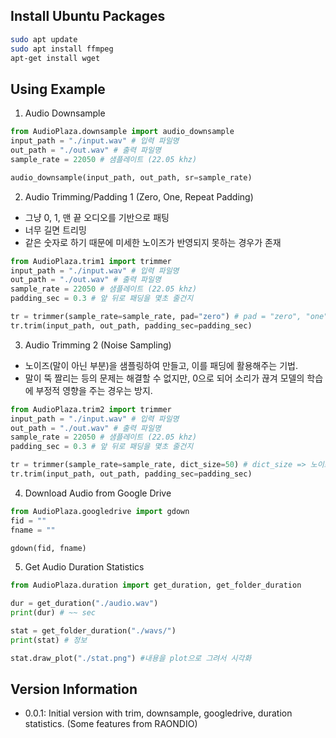 ## Install Ubuntu Packages

```bash
sudo apt update
sudo apt install ffmpeg
apt-get install wget
```

## Using Example

1. Audio Downsample
```python
from AudioPlaza.downsample import audio_downsample
input_path = "./input.wav" # 입력 파일명
out_path = "./out.wav" # 출력 파일명
sample_rate = 22050 # 샘플레이트 (22.05 khz)

audio_downsample(input_path, out_path, sr=sample_rate)
```

2. Audio Trimming/Padding 1 (Zero, One, Repeat Padding)
* 그냥 0, 1, 맨 끝 오디오를 기반으로 패팅
* 너무 길면 트리밍
* 같은 숫자로 하기 때문에 미세한 노이즈가 반영되지 못하는 경우가 존재
```python
from AudioPlaza.trim1 import trimmer
input_path = "./input.wav" # 입력 파일명
out_path = "./out.wav" # 출력 파일명
sample_rate = 22050 # 샘플레이트 (22.05 khz)
padding_sec = 0.3 # 앞 뒤로 패딩을 몇초 줄건지

tr = trimmer(sample_rate=sample_rate, pad="zero") # pad = "zero", "one", "repeat"
tr.trim(input_path, out_path, padding_sec=padding_sec)
```

3. Audio Trimming 2 (Noise Sampling)
* 노이즈(말이 아닌 부분)을 샘플링하여 만들고, 이를 패딩에 활용해주는 기법.
* 말이 뚝 짤리는 등의 문제는 해결할 수 없지만, 0으로 되어 소리가 끊겨 모델의 학습에 부정적 영향을 주는 경우는 방지.
```python
from AudioPlaza.trim2 import trimmer
input_path = "./input.wav" # 입력 파일명
out_path = "./out.wav" # 출력 파일명
sample_rate = 22050 # 샘플레이트 (22.05 khz)
padding_sec = 0.3 # 앞 뒤로 패딩을 몇초 줄건지

tr = trimmer(sample_rate=sample_rate, dict_size=50) # dict_size => 노이즈 딕셔너리의 사이즈 / 너무 크지 않게 주의 (50 기본값)
tr.trim(input_path, out_path, padding_sec=padding_sec)
```

4. Download Audio from Google Drive
```python
from AudioPlaza.googledrive import gdown
fid = ""
fname = ""

gdown(fid, fname)
```

5. Get Audio Duration Statistics
```python
from AudioPlaza.duration import get_duration, get_folder_duration

dur = get_duration("./audio.wav") 
print(dur) # ~~ sec

stat = get_folder_duration("./wavs/")
print(stat) # 정보

stat.draw_plot("./stat.png") #내용을 plot으로 그려서 시각화
```


## Version Information
* 0.0.1: Initial version with trim, downsample, googledrive, duration statistics. (Some features from RAONDIO)
